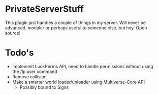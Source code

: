 # PrivateServerStuff
This plugin just handles a couple of things in my server.
Will never be advanced, modular or perhaps useful to someone else, but hey. Open source!

# Todo's
- Implement LuckPerms API, need to handle permissions without using the /lp user command
- Remove collision
- Make a smarter world loader/unloader using Multiverse-Core API
  - Possibly bound to Signs
